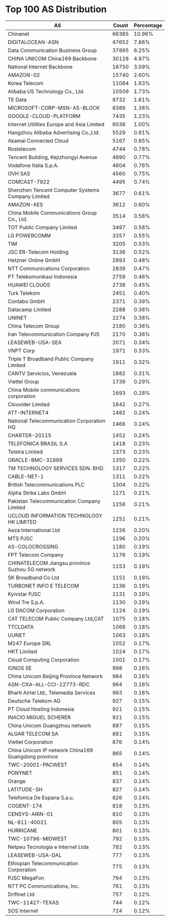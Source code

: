 # Top 100 AS Distribution
| AS | Count | Percentage |
|----|----|----|
| Chinanet | 66385 | 10.96% |
| DIGITALOCEAN-ASN | 47652 | 7.86% |
| Data Communication Business Group | 37895 | 6.25% |
| CHINA UNICOM China169 Backbone | 30128 | 4.97% |
| National Internet Backbone | 18750 | 3.09% |
| AMAZON-02 | 15740 | 2.60% |
| Korea Telecom | 11084 | 1.83% |
| Alibaba US Technology Co., Ltd. | 10509 | 1.73% |
| TE Data | 9732 | 1.61% |
| MICROSOFT-CORP-MSN-AS-BLOCK | 8389 | 1.38% |
| GOOGLE-CLOUD-PLATFORM | 7435 | 1.23% |
| Internet Utilities Europe and Asia Limited | 6038 | 1.00% |
| Hangzhou Alibaba Advertising Co.,Ltd. | 5529 | 0.91% |
| Akamai Connected Cloud | 5167 | 0.85% |
| Rostelecom | 4744 | 0.78% |
| Tencent Building, Kejizhongyi Avenue | 4690 | 0.77% |
| Vodafone Italia S.p.A. | 4604 | 0.76% |
| OVH SAS | 4560 | 0.75% |
| COMCAST-7922 | 4495 | 0.74% |
| Shenzhen Tencent Computer Systems Company Limited | 3677 | 0.61% |
| AMAZON-AES | 3612 | 0.60% |
| China Mobile Communications Group Co., Ltd. | 3514 | 0.58% |
| TOT Public Company Limited | 3497 | 0.58% |
| LG POWERCOMM | 3357 | 0.55% |
| TIM | 3205 | 0.53% |
| JSC ER-Telecom Holding | 3136 | 0.52% |
| Hetzner Online GmbH | 2893 | 0.48% |
| NTT Communications Corporation | 2839 | 0.47% |
| PT Telekomunikasi Indonesia | 2759 | 0.46% |
| HUAWEI CLOUDS | 2738 | 0.45% |
| Turk Telekom | 2451 | 0.40% |
| Contabo GmbH | 2371 | 0.39% |
| Datacamp Limited | 2288 | 0.38% |
| UNINET | 2274 | 0.38% |
| China Telecom Group | 2180 | 0.36% |
| Iran Telecommunication Company PJS | 2170 | 0.36% |
| LEASEWEB-USA-SEA | 2071 | 0.34% |
| VNPT Corp | 1971 | 0.33% |
| Triple T Broadband Public Company Limited | 1911 | 0.32% |
| CANTV Servicios, Venezuela | 1882 | 0.31% |
| Viettel Group | 1739 | 0.29% |
| China Mobile communications corporation | 1693 | 0.28% |
| Clouvider Limited | 1642 | 0.27% |
| ATT-INTERNET4 | 1482 | 0.24% |
| National Telecommunication Corporation HQ | 1466 | 0.24% |
| CHARTER-20115 | 1452 | 0.24% |
| TELEFONICA BRASIL S.A | 1418 | 0.23% |
| Telstra Limited | 1373 | 0.23% |
| ORACLE-BMC-31898 | 1350 | 0.22% |
| TM TECHNOLOGY SERVICES SDN. BHD. | 1317 | 0.22% |
| CABLE-NET-1 | 1311 | 0.22% |
| British Telecommunications PLC | 1304 | 0.22% |
| Alpha Strike Labs GmbH | 1271 | 0.21% |
| Pakistan Telecommunication Company Limited | 1256 | 0.21% |
| UCLOUD INFORMATION TECHNOLOGY HK LIMITED | 1251 | 0.21% |
| Aeza International Ltd | 1226 | 0.20% |
| MTS PJSC | 1196 | 0.20% |
| AS-COLOCROSSING | 1180 | 0.19% |
| FPT Telecom Company | 1176 | 0.19% |
| CHINATELECOM Jiangsu province Suzhou 5G network | 1153 | 0.19% |
| SK Broadband Co Ltd | 1151 | 0.19% |
| TURBONET INFO E TELECOM | 1136 | 0.19% |
| Kyivstar PJSC | 1131 | 0.19% |
| Wind Tre S.p.A. | 1130 | 0.19% |
| LG DACOM Corporation | 1124 | 0.19% |
| CAT TELECOM Public Company Ltd,CAT | 1075 | 0.18% |
| TTCLDATA | 1068 | 0.18% |
| UUNET | 1063 | 0.18% |
| M247 Europe SRL | 1052 | 0.17% |
| HKT Limited | 1024 | 0.17% |
| Cloud Computing Corporation | 1001 | 0.17% |
| IONOS SE | 998 | 0.16% |
| China Unicom Beijing Province Network | 984 | 0.16% |
| ASN-CXA-ALL-CCI-22773-RDC | 964 | 0.16% |
| Bharti Airtel Ltd., Telemedia Services | 963 | 0.16% |
| Deutsche Telekom AG | 927 | 0.15% |
| PT Cloud Hosting Indonesia | 921 | 0.15% |
| INACIO MIGUEL SCHERER | 921 | 0.15% |
| China Unicom Guangzhou network | 887 | 0.15% |
| ALGAR TELECOM SA | 881 | 0.15% |
| Viettel Corporation | 876 | 0.14% |
| China Unicom IP network China169 Guangdong province | 865 | 0.14% |
| TWC-20001-PACWEST | 854 | 0.14% |
| PONYNET | 851 | 0.14% |
| Orange | 837 | 0.14% |
| LATITUDE-SH | 827 | 0.14% |
| Telefonica De Espana S.a.u. | 826 | 0.14% |
| COGENT-174 | 818 | 0.13% |
| CENSYS-ARIN-01 | 810 | 0.13% |
| NL-811-40021 | 805 | 0.13% |
| HURRICANE | 801 | 0.13% |
| TWC-10796-MIDWEST | 792 | 0.13% |
| Netpeu Tecnologia e Internet Ltda | 782 | 0.13% |
| LEASEWEB-USA-DAL | 777 | 0.13% |
| Ethiopian Telecommunication Corporation | 775 | 0.13% |
| PJSC MegaFon | 764 | 0.13% |
| NTT PC Communications, Inc. | 761 | 0.13% |
| Driftnet Ltd | 757 | 0.12% |
| TWC-11427-TEXAS | 744 | 0.12% |
| SOS Internet | 724 | 0.12% |

